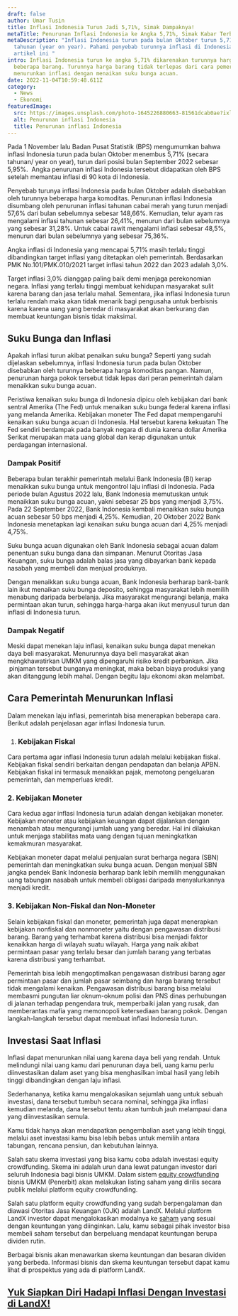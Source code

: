 ```yaml
---
draft: false
author: Umar Tusin
title: Inflasi Indonesia Turun Jadi 5,71%, Simak Dampaknya!
metaTitle: Penurunan Inflasi Indonesia ke Angka 5,71%, Simak Kabar Terbaru Ini!
metaDescription: "Inflasi Indonesia turun pada bulan Oktober turun 5,71% secara
  tahunan (year on year). Pahami penyebab turunnya inflasi di Indonesia lewat
  artikel ini "
intro: Inflasi Indonesia turun ke angka 5,71% dikarenakan turunnya harga
  beberapa barang. Turunnya harga barang tidak terlepas dari cara pemerintah
  menurunkan inflasi dengan menaikan suku bunga acuan.
date: 2022-11-04T10:59:48.611Z
category:
  - News
  - Ekonomi
featuredImage:
  src: https://images.unsplash.com/photo-1645226880663-81561dcab0ae?ixlib=rb-4.0.3&ixid=MnwxMjA3fDB8MHxwaG90by1wYWdlfHx8fGVufDB8fHx8&auto=format&fit=crop&w=870&q=80
  alt: Penurunan inflasi Indonesia
  title: Penurunan inflasi Indonesia
---
```

<!--StartFragment-->

Pada 1 November lalu Badan Pusat Statistik (BPS) mengumumkan bahwa inflasi Indonesia turun pada bulan Oktober menembus 5,71% (secara tahunan/ year on year), turun dari posisi bulan September 2022 sebesar 5,95%.  Angka penurunan inflasi Indonesia tersebut didapatkan oleh BPS setelah memantau inflasi di 90 kota di Indonesia.

Penyebab turunya inflasi Indonesia pada bulan Oktober adalah disebabkan oleh turunnya beberapa harga komoditas. Penurunan inflasi Indonesia disumbang oleh penurunan inflasi tahunan cabai merah yang turun menjadi 57,6% dari bulan sebelumnya sebesar 148,66%. Kemudian, telur ayam ras mengalami inflasi tahunan sebesar 26,41%, menurun dari bulan sebelumnya yang sebesar 31,28%. Untuk cabai rawit mengalami inflasi sebesar 48,5%, menurun dari bulan sebelumnya yang sebesar 75,36%.

Angka inflasi di Indonesia yang mencapai 5,71% masih terlalu tinggi dibandingkan target inflasi yang ditetapkan oleh pemerintah. Berdasarkan PMK No.101/PMK.010/2021 target inflasi tahun 2022 dan 2023 adalah 3,0%.

Target inflasi 3,0% dianggap paling baik demi menjaga perekonomian negara. Inflasi yang terlalu tinggi membuat kehidupan masyarakat sulit karena barang dan jasa terlalu mahal. Sementara, jika inflasi Indonesia turun terlalu rendah maka akan tidak menarik bagi pengusaha untuk berbisnis karena karena uang yang beredar di masyarakat akan berkurang dan membuat keuntungan bisnis tidak maksimal.



## Suku Bunga dan Inflasi

Apakah inflasi turun akibat penaikan suku bunga? Seperti yang sudah dijelaskan sebelumnya, inflasi Indonesia turun pada bulan Oktober disebabkan oleh turunnya beberapa harga komoditas pangan. Namun, penurunan harga pokok tersebut tidak lepas dari peran pemerintah dalam menaikkan suku bunga acuan. 

Peristiwa kenaikan suku bunga di Indonesia dipicu oleh kebijakan dari bank sentral Amerika (The Fed) untuk menaikan suku bunga federal karena inflasi yang melanda Amerika. Kebijakan moneter The Fed dapat mempengaruhi kenaikan suku bunga acuan di Indonesia. Hal tersebut karena kekuatan The Fed sendiri berdampak pada banyak negara di dunia karena dollar Amerika Serikat merupakan mata uang global dan kerap digunakan untuk perdagangan internasional.

### Dampak Positif

Beberapa bulan terakhir pemerintah melalui Bank Indonesia (BI) kerap menaikkan suku bunga untuk mengontrol laju inflasi di Indonesia. Pada periode bulan Agustus 2022 lalu, Bank Indonesia memutuskan untuk menaikkan suku bunga acuan, yakni sebesar 25 bps yang menjadi 3,75%. Pada 22 September 2022, Bank Indonesia kembali menaikkan suku bunga acuan sebesar 50 bps menjadi 4,25%. Kemudian, 20 Oktober 2022 Bank Indonesia menetapkan lagi kenaikan suku bunga acuan dari 4,25% menjadi 4,75%.

Suku bunga acuan digunakan oleh Bank Indonesia sebagai acuan dalam penentuan suku bunga dana dan simpanan. Menurut Otoritas Jasa Keuangan, suku bunga adalah balas jasa yang dibayarkan bank kepada nasabah yang membeli dan menjual produknya.

Dengan menaikkan suku bunga acuan, Bank Indonesia berharap bank-bank lain ikut menaikan suku bunga deposito, sehingga masyarakat lebih memilih menabung daripada berbelanja. Jika masyarakat mengurangi belanja, maka permintaan akan turun, sehingga harga-harga akan ikut menyusul turun dan inflasi di Indonesia turun.

### Dampak Negatif

Meski dapat menekan laju inflasi, kenaikan suku bunga dapat menekan daya beli masyarakat. Menurunnya daya beli masyarakat akan mengkhawatirkan UMKM yang dipengaruhi risiko kredit perbankan. Jika  pinjaman tersebut bunganya meningkat, maka beban biaya produksi yang akan ditanggung lebih mahal. Dengan begitu laju ekonomi akan melambat.

## Cara Pemerintah Menurunkan Inflasi

Dalam menekan laju inflasi, pemerintah bisa menerapkan beberapa cara. Berikut adalah penjelasan agar inflasi Indonesia turun.

1. ### Kebijakan Fiskal

Cara pertama agar inflasi Indonesia turun adalah melalui kebijakan fiskal. Kebijakan fiskal sendiri berkaitan dengan pendapatan dan belanja APBN. Kebijakan fiskal ini termasuk menaikkan pajak, memotong pengeluaran pemerintah, dan memperluas kredit.

### 2. Kebijakan Moneter

Cara kedua agar inflasi Indonesia turun adalah dengan kebijakan moneter. Kebijakan moneter atau kebijakan keuangan dapat dijalankan dengan menambah atau mengurangi jumlah uang yang beredar. Hal ini dilakukan untuk menjaga stabilitas mata uang dengan tujuan meningkatkan kemakmuran masyarakat. 



Kebijakan moneter dapat melalui penjualan surat berharga negara (SBN) pemerintah dan meningkatkan suku bunga acuan. Dengan menjual SBN jangka pendek Bank Indonesia berharap bank lebih memilih menggunakan uang tabungan nasabah untuk membeli obligasi daripada menyalurkannya menjadi kredit. 

### 3. Kebijakan Non-Fiskal dan Non-Moneter

Selain kebijakan fiskal dan moneter, pemerintah juga dapat menerapkan kebijakan nonfiskal dan nonmoneter yaitu dengan pengawasan distribusi barang. Barang yang terhambat karena distribusi bisa menjadi faktor kenaikkan harga di wilayah suatu wilayah. Harga yang naik akibat permintaan pasar yang terlalu besar dan jumlah barang yang terbatas karena distribusi yang terhambat.



Pemerintah bisa lebih mengoptimalkan pengawasan distribusi barang agar permintaan pasar dan jumlah pasar seimbang dan harga barang tersebut tidak mengalami kenaikan. Pengawasan distribusi barang bisa melalui membasmi pungutan liar oknum-oknum polisi dan PNS dinas perhubungan di jalanan terhadap pengendara truk, memperbaiki jalan yang rusak, dan memberantas mafia yang memonopoli ketersediaan barang pokok. Dengan langkah-langkah tersebut dapat membuat inflasi Indonesia turun.

## Investasi Saat Inflasi

Inflasi dapat menurunkan nilai uang karena daya beli yang rendah. Untuk melindungi nilai uang kamu dari penurunan daya beli, uang kamu perlu diinvestasikan dalam aset yang bisa menghasilkan imbal hasil yang lebih tinggi dibandingkan dengan laju inflasi. 

Sederhananya, ketika kamu mengalokasikan sejumlah uang untuk sebuah investasi, dana tersebut tumbuh secara nominal, sehingga jika inflasi kemudian melanda, dana tersebut tentu akan tumbuh jauh melampaui dana yang diinvestasikan semula.

Kamu tidak hanya akan mendapatkan pengembalian aset yang lebih tinggi, melalui aset investasi kamu bisa lebih bebas untuk memilih antara tabungan, rencana pensiun, dan kebutuhan lainnya.

Salah satu skema investasi yang bisa kamu coba adalah investasi equity crowdfunding. Skema ini adalah urun dana lewat patungan investor dari seluruh Indonesia bagi bisnis UMKM. Dalam sistem [equity crowdfunding](https://landx.id/) bisnis UMKM (Penerbit) akan melakukan listing saham yang dirilis secara publik melalui platform equity crowdfunding. 

Salah satu platform equity crowdfunding yang sudah berpengalaman dan diawasi Otoritas Jasa Keuangan (OJK) adalah LandX. Melalui platform LandX investor dapat mengalokasikan modalnya ke [saham](https://app.landx.id/listing/OSLA) yang sesuai dengan keuntungan yang diinginkan. Lalu, kamu sebagai pihak investor bisa membeli saham tersebut dan berpeluang mendapat keuntungan berupa dividen rutin. 

Berbagai bisnis akan menawarkan skema keuntungan dan besaran dividen yang berbeda. Informasi bisnis dan skema keuntungan tersebut dapat kamu lihat di prospektus yang ada di platform LandX. 



## **[Yuk Siapkan Diri Hadapi Inflasi Dengan Investasi di LandX!](https://app.landx.id/?utm_source=Organic+Page&utm_medium=Content+Blog&utm_campaign=BlogLandX&utm_id=Blog)**

<!--EndFragment-->